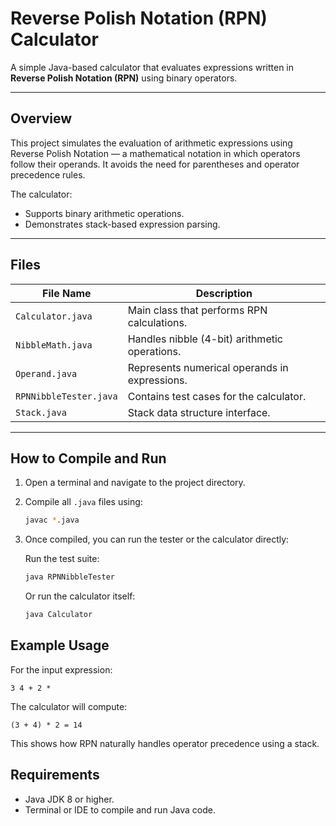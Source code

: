 # Reverse Polish Notation (RPN) Calculator

A simple Java-based calculator that evaluates expressions written in **Reverse Polish Notation (RPN)** using binary operators.

---

## Overview

This project simulates the evaluation of arithmetic expressions using Reverse Polish Notation — a mathematical notation in which operators follow their operands. It avoids the need for parentheses and operator precedence rules.

The calculator:
- Supports binary arithmetic operations.
- Demonstrates stack-based expression parsing.

---

## Files

| File Name            | Description                                |
|----------------------|--------------------------------------------|
| `Calculator.java`     | Main class that performs RPN calculations. |
| `NibbleMath.java`     | Handles nibble (4-bit) arithmetic operations. |
| `Operand.java`        | Represents numerical operands in expressions. |
| `RPNNibbleTester.java`| Contains test cases for the calculator.    |
| `Stack.java`          | Stack data structure interface.       |

---

## How to Compile and Run

1. Open a terminal and navigate to the project directory.

2. Compile all `.java` files using:
   ```bash
   javac *.java
   ```

3. Once compiled, you can run the tester or the calculator directly:

   Run the test suite:
   ```bash
   java RPNNibbleTester
   ```

   Or run the calculator itself:
   ```bash
   java Calculator
   ```

## Example Usage

For the input expression:
```
3 4 + 2 *
```

The calculator will compute:
```
(3 + 4) * 2 = 14
```

This shows how RPN naturally handles operator precedence using a stack.

## Requirements

* Java JDK 8 or higher.
* Terminal or IDE to compile and run Java code.
